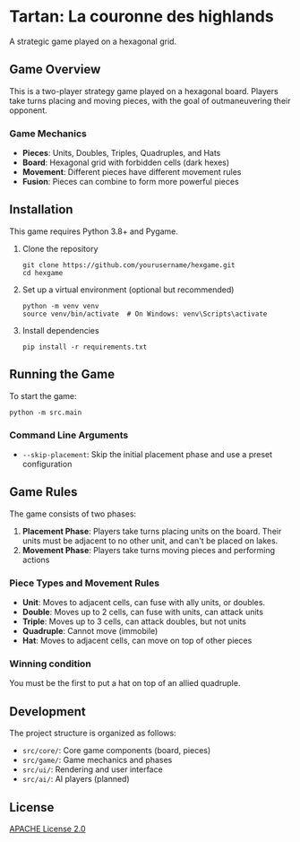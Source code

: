 # Tartan: La couronne des highlands 

A strategic game played on a hexagonal grid.

## Game Overview

This is a two-player strategy game played on a hexagonal board. Players take turns placing and moving pieces, with the goal of outmaneuvering their opponent.

### Game Mechanics

- **Pieces**: Units, Doubles, Triples, Quadruples, and Hats
- **Board**: Hexagonal grid with forbidden cells (dark hexes)
- **Movement**: Different pieces have different movement rules
- **Fusion**: Pieces can combine to form more powerful pieces

## Installation

This game requires Python 3.8+ and Pygame.

1. Clone the repository
   ```
   git clone https://github.com/yourusername/hexgame.git
   cd hexgame
   ```

2. Set up a virtual environment (optional but recommended)
   ```
   python -m venv venv
   source venv/bin/activate  # On Windows: venv\Scripts\activate
   ```

3. Install dependencies
   ```
   pip install -r requirements.txt
   ```

## Running the Game

To start the game:

```
python -m src.main
```

### Command Line Arguments

- `--skip-placement`: Skip the initial placement phase and use a preset configuration

## Game Rules

The game consists of two phases:

1. **Placement Phase**: Players take turns placing units on the board. Their units must be adjacent to no other unit, and can't be placed on lakes.
2. **Movement Phase**: Players take turns moving pieces and performing actions

### Piece Types and Movement Rules

- **Unit**: Moves to adjacent cells, can fuse with ally units, or doubles.
- **Double**: Moves up to 2 cells, can fuse with units, can attack units
- **Triple**: Moves up to 3 cells, can attack doubles, but not units
- **Quadruple**: Cannot move (immobile)
- **Hat**: Moves to adjacent cells, can move on top of other pieces

### Winning condition
You must be the first to put a hat on top of an allied quadruple.

## Development

The project structure is organized as follows:

- `src/core/`: Core game components (board, pieces)
- `src/game/`: Game mechanics and phases
- `src/ui/`: Rendering and user interface
- `src/ai/`: AI players (planned)

## License

[APACHE License 2.0](LICENSE)